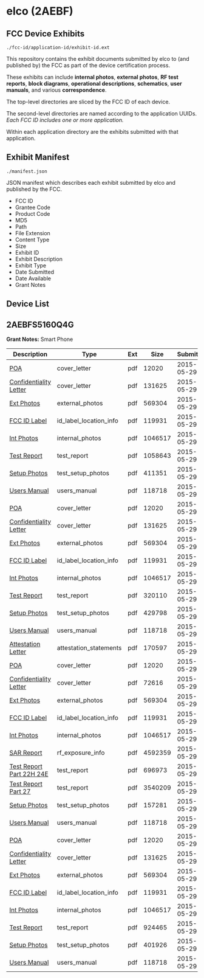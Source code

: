 # elco (2AEBF)
## FCC Device Exhibits

```
./fcc-id/application-id/exhibit-id.ext
```

This repository contains the exhibit documents submitted by elco to (and published by) the FCC as part of the device certification process.

These exhibits can include **internal photos**, **external photos**, **RF test reports**, **block diagrams**, **operational descriptions**, **schematics**, **user manuals**, and various **correspondence**.

The top-level directories are sliced by the FCC ID of each device.

The second-level directories are named according to the application UUIDs. *Each FCC ID includes one or more application.*

Within each application directory are the exhibits submitted with that application. 

## Exhibit Manifest

```
./manifest.json
```

JSON manifest which describes each exhibit submitted by elco and published by the FCC.

- FCC ID
- Grantee Code
- Product Code
- MD5
- Path
- File Extension
- Content Type
- Size
- Exhibit ID
- Exhibit Description
- Exhibit Type
- Date Submitted
- Date Available
- Grant Notes

## Device List
## 2AEBFS5160Q4G
**Grant Notes:** Smart Phone

| Description | Type | Ext | Size | Submitted | Available |
| ----------- | ---- | --- | ---- | --------- | --------- |
| [POA](2AEBFS5160Q4G/712d0ef9020314eb5cbdeb61aa2d4f41/2629820.pdf) | cover_letter | pdf | 12020 | 2015-05-29 | 2015-05-29 |
| [Confidentiality Letter](2AEBFS5160Q4G/712d0ef9020314eb5cbdeb61aa2d4f41/2629821.pdf) | cover_letter | pdf | 131625 | 2015-05-29 | 2015-05-29 |
| [Ext Photos](2AEBFS5160Q4G/712d0ef9020314eb5cbdeb61aa2d4f41/2629823.pdf) | external_photos | pdf | 569304 | 2015-05-29 | 2015-05-29 |
| [FCC ID Label](2AEBFS5160Q4G/712d0ef9020314eb5cbdeb61aa2d4f41/2629824.pdf) | id_label_location_info | pdf | 119931 | 2015-05-29 | 2015-05-29 |
| [Int Photos](2AEBFS5160Q4G/712d0ef9020314eb5cbdeb61aa2d4f41/2629825.pdf) | internal_photos | pdf | 1046517 | 2015-05-29 | 2015-05-29 |
| [Test Report](2AEBFS5160Q4G/712d0ef9020314eb5cbdeb61aa2d4f41/2629973.pdf) | test_report | pdf | 1058643 | 2015-05-29 | 2015-05-29 |
| [Setup Photos](2AEBFS5160Q4G/712d0ef9020314eb5cbdeb61aa2d4f41/2629974.pdf) | test_setup_photos | pdf | 411351 | 2015-05-29 | 2015-05-29 |
| [Users Manual](2AEBFS5160Q4G/712d0ef9020314eb5cbdeb61aa2d4f41/2629830.pdf) | users_manual | pdf | 118718 | 2015-05-29 | 2015-05-29 |
| [POA](2AEBFS5160Q4G/65835af4149902e77d6cd1010600afd7/2629820.pdf) | cover_letter | pdf | 12020 | 2015-05-29 | 2015-05-29 |
| [Confidentiality Letter](2AEBFS5160Q4G/65835af4149902e77d6cd1010600afd7/2629821.pdf) | cover_letter | pdf | 131625 | 2015-05-29 | 2015-05-29 |
| [Ext Photos](2AEBFS5160Q4G/65835af4149902e77d6cd1010600afd7/2629823.pdf) | external_photos | pdf | 569304 | 2015-05-29 | 2015-05-29 |
| [FCC ID Label](2AEBFS5160Q4G/65835af4149902e77d6cd1010600afd7/2629824.pdf) | id_label_location_info | pdf | 119931 | 2015-05-29 | 2015-05-29 |
| [Int Photos](2AEBFS5160Q4G/65835af4149902e77d6cd1010600afd7/2629825.pdf) | internal_photos | pdf | 1046517 | 2015-05-29 | 2015-05-29 |
| [Test Report](2AEBFS5160Q4G/65835af4149902e77d6cd1010600afd7/2629828.pdf) | test_report | pdf | 320110 | 2015-05-29 | 2015-05-29 |
| [Setup Photos](2AEBFS5160Q4G/65835af4149902e77d6cd1010600afd7/2629829.pdf) | test_setup_photos | pdf | 429798 | 2015-05-29 | 2015-05-29 |
| [Users Manual](2AEBFS5160Q4G/65835af4149902e77d6cd1010600afd7/2629830.pdf) | users_manual | pdf | 118718 | 2015-05-29 | 2015-05-29 |
| [Attestation Letter](2AEBFS5160Q4G/a8decd2c57685615ea4e9e5b98ba1a83/2629991.pdf) | attestation_statements | pdf | 170597 | 2015-05-29 | 2015-05-29 |
| [POA](2AEBFS5160Q4G/a8decd2c57685615ea4e9e5b98ba1a83/2629820.pdf) | cover_letter | pdf | 12020 | 2015-05-29 | 2015-05-29 |
| [Confidentiality Letter](2AEBFS5160Q4G/a8decd2c57685615ea4e9e5b98ba1a83/2629990.pdf) | cover_letter | pdf | 72616 | 2015-05-29 | 2015-05-29 |
| [Ext Photos](2AEBFS5160Q4G/a8decd2c57685615ea4e9e5b98ba1a83/2629823.pdf) | external_photos | pdf | 569304 | 2015-05-29 | 2015-05-29 |
| [FCC ID Label](2AEBFS5160Q4G/a8decd2c57685615ea4e9e5b98ba1a83/2629824.pdf) | id_label_location_info | pdf | 119931 | 2015-05-29 | 2015-05-29 |
| [Int Photos](2AEBFS5160Q4G/a8decd2c57685615ea4e9e5b98ba1a83/2629825.pdf) | internal_photos | pdf | 1046517 | 2015-05-29 | 2015-05-29 |
| [SAR Report](2AEBFS5160Q4G/a8decd2c57685615ea4e9e5b98ba1a83/2629999.pdf) | rf_exposure_info | pdf | 4592359 | 2015-05-29 | 2015-05-29 |
| [Test Report Part 22H 24E](2AEBFS5160Q4G/a8decd2c57685615ea4e9e5b98ba1a83/2630001.pdf) | test_report | pdf | 696973 | 2015-05-29 | 2015-05-29 |
| [Test Report Part 27](2AEBFS5160Q4G/a8decd2c57685615ea4e9e5b98ba1a83/2630002.pdf) | test_report | pdf | 3540209 | 2015-05-29 | 2015-05-29 |
| [Setup Photos](2AEBFS5160Q4G/a8decd2c57685615ea4e9e5b98ba1a83/2630003.pdf) | test_setup_photos | pdf | 157281 | 2015-05-29 | 2015-05-29 |
| [Users Manual](2AEBFS5160Q4G/a8decd2c57685615ea4e9e5b98ba1a83/2629830.pdf) | users_manual | pdf | 118718 | 2015-05-29 | 2015-05-29 |
| [POA](2AEBFS5160Q4G/99af8cc4fc23c1b3648dd94705b56f9d/2629820.pdf) | cover_letter | pdf | 12020 | 2015-05-29 | 2015-05-29 |
| [Confidentiality Letter](2AEBFS5160Q4G/99af8cc4fc23c1b3648dd94705b56f9d/2629821.pdf) | cover_letter | pdf | 131625 | 2015-05-29 | 2015-05-29 |
| [Ext Photos](2AEBFS5160Q4G/99af8cc4fc23c1b3648dd94705b56f9d/2629823.pdf) | external_photos | pdf | 569304 | 2015-05-29 | 2015-05-29 |
| [FCC ID Label](2AEBFS5160Q4G/99af8cc4fc23c1b3648dd94705b56f9d/2629824.pdf) | id_label_location_info | pdf | 119931 | 2015-05-29 | 2015-05-29 |
| [Int Photos](2AEBFS5160Q4G/99af8cc4fc23c1b3648dd94705b56f9d/2629825.pdf) | internal_photos | pdf | 1046517 | 2015-05-29 | 2015-05-29 |
| [Test Report](2AEBFS5160Q4G/99af8cc4fc23c1b3648dd94705b56f9d/2629839.pdf) | test_report | pdf | 924465 | 2015-05-29 | 2015-05-29 |
| [Setup Photos](2AEBFS5160Q4G/99af8cc4fc23c1b3648dd94705b56f9d/2629840.pdf) | test_setup_photos | pdf | 401926 | 2015-05-29 | 2015-05-29 |
| [Users Manual](2AEBFS5160Q4G/99af8cc4fc23c1b3648dd94705b56f9d/2629830.pdf) | users_manual | pdf | 118718 | 2015-05-29 | 2015-05-29 |
